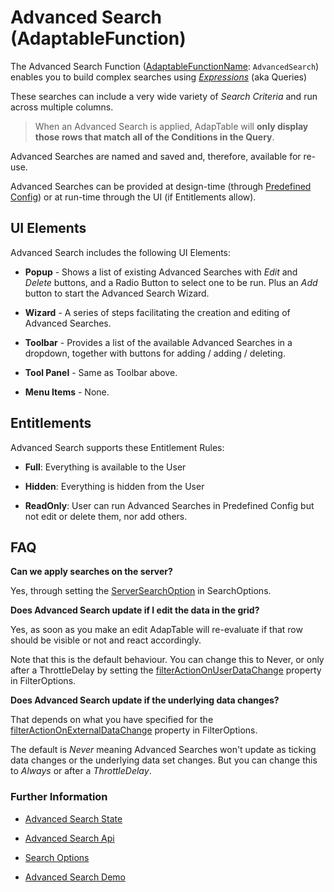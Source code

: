 # Advanced Search (AdaptableFunction)

The Advanced Search Function ([AdaptableFunctionName](https://api.adaptabletools.com/modules/_src_predefinedconfig_common_types_.html#adaptablefunctionname): `AdvancedSearch`) enables you to build complex searches using [*Expressions*](https://api.adaptabletools.com/classes/_src_predefinedconfig_common_expression_.expression.html) (aka Queries)

These searches can include a very wide variety of *Search Criteria* and run across multiple columns.

 > When an Advanced Search is applied, AdapTable will **only display those rows that match all of the Conditions in the Query**. 

Advanced Searches are named and saved and, therefore, available for re-use.

Advanced Searches can be provided at design-time (through [Predefined Config](https://api.adaptabletools.com/interfaces/_src_predefinedconfig_advancedsearchstate_.advancedsearchstate.html)) or at run-time through the UI (if Entitlements allow).

## UI Elements
Advanced Search includes the following UI Elements:

- **Popup** - Shows a list of existing Advanced Searches with *Edit* and *Delete* buttons, and a Radio Button to select one to be run.  Plus an *Add* button to start the Advanced Search Wizard.

- **Wizard** - A series of steps facilitating the creation and editing of Advanced Searches.

- **Toolbar** - Provides a list of the available Advanced Searches in a dropdown, together with buttons for adding / adding / deleting.

- **Tool Panel** - Same as Toolbar above.

- **Menu Items** - None.

## Entitlements
Advanced Search supports these Entitlement Rules:

- **Full**: Everything is available to the User

- **Hidden**: Everything is hidden from the User

- **ReadOnly**: User can run Advanced Searches in Predefined Config but not edit or delete them, nor add others.

## FAQ
**Can we apply searches on the server?**

Yes, through setting the [ServerSearchOption](https://api.adaptabletools.com/interfaces/_src_adaptableoptions_searchoptions_.searchoptions.html#serversearchoption) in SearchOptions.

**Does Advanced Search update if I edit the data in the grid?**

Yes, as soon as you make an edit AdapTable will re-evaluate if that row should be visible or not and react accordingly.

Note that this is the default behaviour. You can change this to Never, or only after a ThrottleDelay by setting the 
[filterActionOnUserDataChange](https://api.adaptabletools.com/interfaces/_src_adaptableoptions_filteroptions_.filteroptions.html#filteractiononuserdatachange) property in FilterOptions.

**Does Advanced Search update if the underlying data changes?**

That depends on what you have specified for the
[filterActionOnExternalDataChange](https://api.adaptabletools.com/interfaces/_src_adaptableoptions_filteroptions_.filteroptions.html#filteractiononexternaldatachange) property in FilterOptions.

The default is *Never* meaning Advanced Searches won't update as ticking data changes or the underlying data set changes. But you can change this to *Always* or after a *ThrottleDelay*.

### Further Information
- [Advanced Search State](https://api.adaptabletools.com/interfaces/_src_predefinedconfig_advancedsearchstate_.advancedsearchstate.html)

- [Advanced Search Api](https://api.adaptabletools.com/interfaces/_src_api_advancedsearchapi_.advancedsearchapi.html)

- [Search Options](https://api.adaptabletools.com/interfaces/_src_adaptableoptions_searchoptions_.searchoptions.html)

- [Advanced Search Demo](https://demo.adaptabletools.com/search/aggridadvancedsearchdemo)
